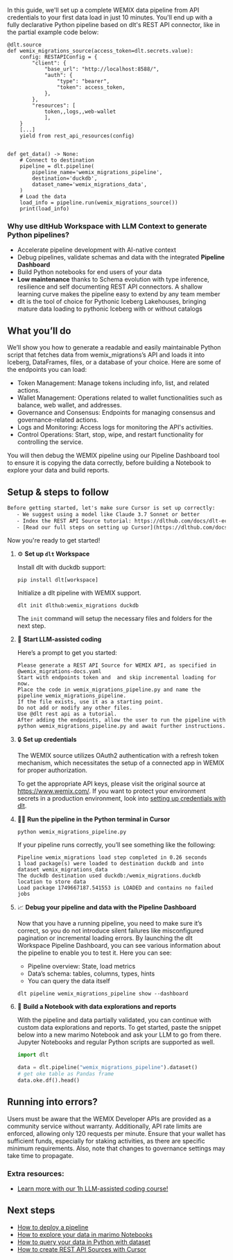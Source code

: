 In this guide, we'll set up a complete WEMIX data pipeline from API credentials to your first data load in just 10 minutes. You'll end up with a fully declarative Python pipeline based on dlt's REST API connector, like in the partial example code below:

```python-outcome
@dlt.source
def wemix_migrations_source(access_token=dlt.secrets.value):
    config: RESTAPIConfig = {
        "client": {
            "base_url": "http://localhost:8588/",
            "auth": {
                "type": "bearer",
                "token": access_token,
            },
        },
        "resources": [
            token,,logs,,web-wallet
            ],
    }
    [...]
    yield from rest_api_resources(config)


def get_data() -> None:
    # Connect to destination
    pipeline = dlt.pipeline(
        pipeline_name='wemix_migrations_pipeline',
        destination='duckdb',
        dataset_name='wemix_migrations_data', 
    )
    # Load the data
    load_info = pipeline.run(wemix_migrations_source())
    print(load_info) 
```

### Why use dltHub Workspace with LLM Context to generate Python pipelines?

- Accelerate pipeline development with AI-native context
- Debug pipelines, validate schemas and data with the integrated **Pipeline Dashboard**
- Build Python notebooks for end users of your data
- **Low maintenance** thanks to Schema evolution with type inference, resilience and self documenting REST API connectors. A shallow learning curve makes the pipeline easy to extend by any team member
- dlt is the tool of choice for Pythonic Iceberg Lakehouses, bringing mature data loading to pythonic Iceberg with or without catalogs

## What you’ll do

We’ll show you how to generate a readable and easily maintainable Python script that fetches data from wemix_migrations’s API and loads it into Iceberg, DataFrames, files, or a database of your choice. Here are some of the endpoints you can load:

- Token Management: Manage tokens including info, list, and related actions.
- Wallet Management: Operations related to wallet functionalities such as balance, web wallet, and addresses.
- Governance and Consensus: Endpoints for managing consensus and governance-related actions.
- Logs and Monitoring: Access logs for monitoring the API's activities.
- Control Operations: Start, stop, wipe, and restart functionality for controlling the service.

You will then debug the WEMIX pipeline using our Pipeline Dashboard tool to ensure it is copying the data correctly, before building a Notebook to explore your data and build reports.

## Setup & steps to follow

```default
Before getting started, let's make sure Cursor is set up correctly:
   - We suggest using a model like Claude 3.7 Sonnet or better
   - Index the REST API Source tutorial: https://dlthub.com/docs/dlt-ecosystem/verified-sources/rest_api/ and add it to context as **@dlt rest api**
   - [Read our full steps on setting up Cursor](https://dlthub.com/docs/dlt-ecosystem/llm-tooling/cursor-restapi#23-configuring-cursor-with-documentation)
```

Now you're ready to get started!

1. ⚙️ **Set up `dlt` Workspace**
    
    Install dlt with duckdb support:
    ```shell
    pip install dlt[workspace]
    ```

    Initialize a dlt pipeline with WEMIX support.
    ```shell
    dlt init dlthub:wemix_migrations duckdb
    ```

    The `init` command will setup the necessary files and folders for the next step.
    
2. 🤠 **Start LLM-assisted coding**
    
    Here’s a prompt to get you started:
    
    ```prompt
    Please generate a REST API Source for WEMIX API, as specified in @wemix_migrations-docs.yaml 
    Start with endpoints token and  and skip incremental loading for now. 
    Place the code in wemix_migrations_pipeline.py and name the pipeline wemix_migrations_pipeline. 
    If the file exists, use it as a starting point. 
    Do not add or modify any other files. 
    Use @dlt rest api as a tutorial. 
    After adding the endpoints, allow the user to run the pipeline with python wemix_migrations_pipeline.py and await further instructions.
    ```

    
3. 🔒 **Set up credentials** 
    
    The WEMIX source utilizes OAuth2 authentication with a refresh token mechanism, which necessitates the setup of a connected app in WEMIX for proper authorization.
    
    To get the appropriate API keys, please visit the original source at https://www.wemix.com/.
    If you want to protect your environment secrets in a production environment, look into [setting up credentials with dlt](https://dlthub.com/docs/walkthroughs/add_credentials).
    
4. 🏃‍♀️ **Run the pipeline in the Python terminal in Cursor**
    
    ```shell
    python wemix_migrations_pipeline.py
    ```
    
    If your pipeline runs correctly, you’ll see something like the following:
    
    ```shell
    Pipeline wemix_migrations load step completed in 0.26 seconds
    1 load package(s) were loaded to destination duckdb and into dataset wemix_migrations_data
    The duckdb destination used duckdb:/wemix_migrations.duckdb location to store data
    Load package 1749667187.541553 is LOADED and contains no failed jobs
    ```
    
5. 📈 **Debug your pipeline and data with the Pipeline Dashboard**

    Now that you have a running pipeline, you need to make sure it’s correct, so you do not introduce silent failures like misconfigured pagination or incremental loading errors. By launching the dlt Workspace Pipeline Dashboard, you can see various information about the pipeline to enable you to test it. Here you can see:
    - Pipeline overview: State, load metrics
    - Data’s schema: tables, columns, types, hints
    - You can query the data itself
    
    ```shell
    dlt pipeline wemix_migrations_pipeline show --dashboard
    ```
    
6. 🐍 **Build a Notebook with data explorations and reports**

    With the pipeline and data partially validated, you can continue with custom data explorations and reports. To get started, paste the snippet below into a new marimo Notebook and ask your LLM to go from there. Jupyter Notebooks and regular Python scripts are supported as well.

    
    ```python
    import dlt

   data = dlt.pipeline("wemix_migrations_pipeline").dataset()
   # get oke table as Pandas frame
   data.oke.df().head()
    ```

## Running into errors?

Users must be aware that the WEMIX Developer APIs are provided as a community service without warranty. Additionally, API rate limits are enforced, allowing only 120 requests per minute. Ensure that your wallet has sufficient funds, especially for staking activities, as there are specific minimum requirements. Also, note that changes to governance settings may take time to propagate.

### Extra resources:

- [Learn more with our 1h LLM-assisted coding course!](https://www.youtube.com/watch?v=GGid70rnJuM)

## Next steps

- [How to deploy a pipeline](https://dlthub.com/docs/walkthroughs/deploy-a-pipeline)
- [How to explore your data in marimo Notebooks](https://dlthub.com/docs/general-usage/dataset-access/marimo)
- [How to query your data in Python with dataset](https://dlthub.com/docs/general-usage/dataset-access/dataset)
- [How to create REST API Sources with Cursor](https://dlthub.com/docs/dlt-ecosystem/llm-tooling/cursor-restapi)